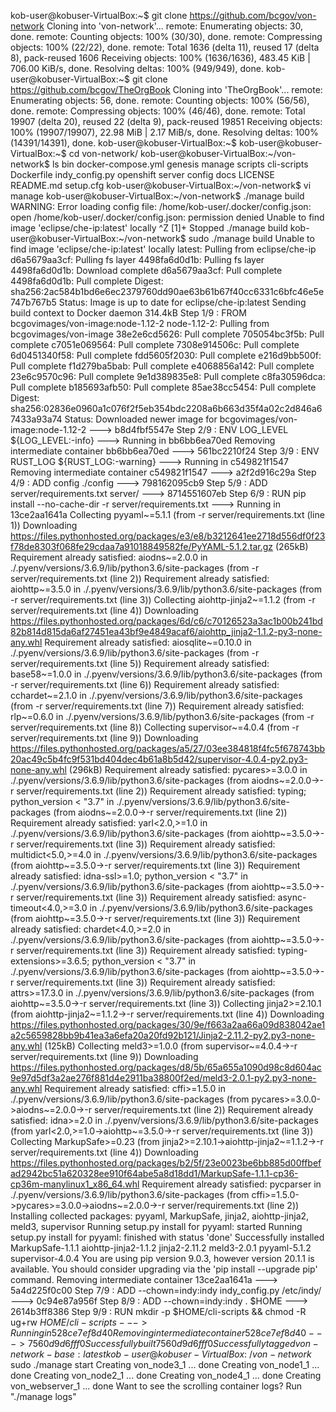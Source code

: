 kob-user@kobuser-VirtualBox:~$ git clone https://github.com/bcgov/von-network
Cloning into 'von-network'...
remote: Enumerating objects: 30, done.
remote: Counting objects: 100% (30/30), done.
remote: Compressing objects: 100% (22/22), done.
remote: Total 1636 (delta 11), reused 17 (delta 8), pack-reused 1606
Receiving objects: 100% (1636/1636), 483.45 KiB | 706.00 KiB/s, done.
Resolving deltas: 100% (949/949), done.
kob-user@kobuser-VirtualBox:~$ git clone https://github.com/bcgov/TheOrgBook
Cloning into 'TheOrgBook'...
remote: Enumerating objects: 56, done.
remote: Counting objects: 100% (56/56), done.
remote: Compressing objects: 100% (46/46), done.
remote: Total 19907 (delta 20), reused 22 (delta 9), pack-reused 19851
Receiving objects: 100% (19907/19907), 22.98 MiB | 2.17 MiB/s, done.
Resolving deltas: 100% (14391/14391), done.
kob-user@kobuser-VirtualBox:~$ 
kob-user@kobuser-VirtualBox:~$ cd von-network/
kob-user@kobuser-VirtualBox:~/von-network$ ls
bin          docker-compose.yml  genesis         manage     scripts
cli-scripts  Dockerfile          indy_config.py  openshift  server
config       docs                LICENSE         README.md  setup.cfg
kob-user@kobuser-VirtualBox:~/von-network$ vi manage 
kob-user@kobuser-VirtualBox:~/von-network$ ./manage build
WARNING: Error loading config file: /home/kob-user/.docker/config.json: open /home/kob-user/.docker/config.json: permission denied
Unable to find image 'eclipse/che-ip:latest' locally
^Z
[1]+  Stopped                 ./manage build
kob-user@kobuser-VirtualBox:~/von-network$ sudo ./manage build
Unable to find image 'eclipse/che-ip:latest' locally
latest: Pulling from eclipse/che-ip
d6a5679aa3cf: Pulling fs layer
4498fa6d0d1b: Pulling fs layer
4498fa6d0d1b: Download complete
d6a5679aa3cf: Pull complete
4498fa6d0d1b: Pull complete
Digest: sha256:2ac584b1bd6e6ec2379760dd90ae63b61b67f40cc6331c6bfc46e5e747b767b5
Status: Image is up to date for eclipse/che-ip:latest
Sending build context to Docker daemon  314.4kB
Step 1/9 : FROM bcgovimages/von-image:node-1.12-2
node-1.12-2: Pulling from bcgovimages/von-image
38e2e6cd5626: Pull complete 
705054bc3f5b: Pull complete 
c7051e069564: Pull complete 
7308e914506c: Pull complete 
6d0451340f58: Pull complete 
fdd5605f2030: Pull complete 
e216d9bb500f: Pull complete 
f1d279ba5bab: Pull complete 
e4068856a142: Pull complete 
23e6c9570c96: Pull complete 
9e1d389835e8: Pull complete 
c8fa30596dca: Pull complete 
b185693afb50: Pull complete 
85ae38cc5454: Pull complete 
Digest: sha256:02836e0960a1c076f2f5eb354bdc2208a6b663d35f4a02c2d846a67433a93a74
Status: Downloaded newer image for bcgovimages/von-image:node-1.12-2
 ---> b8d4fbf5547e
Step 2/9 : ENV LOG_LEVEL ${LOG_LEVEL:-info}
 ---> Running in bb6bb6ea70ed
Removing intermediate container bb6bb6ea70ed
 ---> 561bc2210f24
Step 3/9 : ENV RUST_LOG ${RUST_LOG:-warning}
 ---> Running in c549821f1547
Removing intermediate container c549821f1547
 ---> a2f2d916c29a
Step 4/9 : ADD config ./config
 ---> 798162095cb9
Step 5/9 : ADD server/requirements.txt server/
 ---> 8714551607eb
Step 6/9 : RUN pip install --no-cache-dir -r server/requirements.txt
 ---> Running in 13ce2aa1641a
Collecting pyyaml~=5.1.1 (from -r server/requirements.txt (line 1))
  Downloading https://files.pythonhosted.org/packages/e3/e8/b3212641ee2718d556df0f23f78de8303f068fe29cdaa7a91018849582fe/PyYAML-5.1.2.tar.gz (265kB)
Requirement already satisfied: aiodns~=2.0.0 in ./.pyenv/versions/3.6.9/lib/python3.6/site-packages (from -r server/requirements.txt (line 2))
Requirement already satisfied: aiohttp~=3.5.0 in ./.pyenv/versions/3.6.9/lib/python3.6/site-packages (from -r server/requirements.txt (line 3))
Collecting aiohttp-jinja2~=1.1.2 (from -r server/requirements.txt (line 4))
  Downloading https://files.pythonhosted.org/packages/6d/c6/c70126523a3ac1b00b241bd82b814d815da6af27451ea43bf9e4849acaf6/aiohttp_jinja2-1.1.2-py3-none-any.whl
Requirement already satisfied: aiosqlite~=0.10.0 in ./.pyenv/versions/3.6.9/lib/python3.6/site-packages (from -r server/requirements.txt (line 5))
Requirement already satisfied: base58~=1.0.0 in ./.pyenv/versions/3.6.9/lib/python3.6/site-packages (from -r server/requirements.txt (line 6))
Requirement already satisfied: cchardet~=2.1.0 in ./.pyenv/versions/3.6.9/lib/python3.6/site-packages (from -r server/requirements.txt (line 7))
Requirement already satisfied: rlp~=0.6.0 in ./.pyenv/versions/3.6.9/lib/python3.6/site-packages (from -r server/requirements.txt (line 8))
Collecting supervisor~=4.0.4 (from -r server/requirements.txt (line 9))
  Downloading https://files.pythonhosted.org/packages/a5/27/03ee384818f4fc5f678743bb20ac49c5b4fc9f531bd404dec4b61a8b5d42/supervisor-4.0.4-py2.py3-none-any.whl (296kB)
Requirement already satisfied: pycares>=3.0.0 in ./.pyenv/versions/3.6.9/lib/python3.6/site-packages (from aiodns~=2.0.0->-r server/requirements.txt (line 2))
Requirement already satisfied: typing; python_version < "3.7" in ./.pyenv/versions/3.6.9/lib/python3.6/site-packages (from aiodns~=2.0.0->-r server/requirements.txt (line 2))
Requirement already satisfied: yarl<2.0,>=1.0 in ./.pyenv/versions/3.6.9/lib/python3.6/site-packages (from aiohttp~=3.5.0->-r server/requirements.txt (line 3))
Requirement already satisfied: multidict<5.0,>=4.0 in ./.pyenv/versions/3.6.9/lib/python3.6/site-packages (from aiohttp~=3.5.0->-r server/requirements.txt (line 3))
Requirement already satisfied: idna-ssl>=1.0; python_version < "3.7" in ./.pyenv/versions/3.6.9/lib/python3.6/site-packages (from aiohttp~=3.5.0->-r server/requirements.txt (line 3))
Requirement already satisfied: async-timeout<4.0,>=3.0 in ./.pyenv/versions/3.6.9/lib/python3.6/site-packages (from aiohttp~=3.5.0->-r server/requirements.txt (line 3))
Requirement already satisfied: chardet<4.0,>=2.0 in ./.pyenv/versions/3.6.9/lib/python3.6/site-packages (from aiohttp~=3.5.0->-r server/requirements.txt (line 3))
Requirement already satisfied: typing-extensions>=3.6.5; python_version < "3.7" in ./.pyenv/versions/3.6.9/lib/python3.6/site-packages (from aiohttp~=3.5.0->-r server/requirements.txt (line 3))
Requirement already satisfied: attrs>=17.3.0 in ./.pyenv/versions/3.6.9/lib/python3.6/site-packages (from aiohttp~=3.5.0->-r server/requirements.txt (line 3))
Collecting jinja2>=2.10.1 (from aiohttp-jinja2~=1.1.2->-r server/requirements.txt (line 4))
  Downloading https://files.pythonhosted.org/packages/30/9e/f663a2aa66a09d838042ae1a2c5659828bb9b41ea3a6efa20a20fd92b121/Jinja2-2.11.2-py2.py3-none-any.whl (125kB)
Collecting meld3>=1.0.0 (from supervisor~=4.0.4->-r server/requirements.txt (line 9))
  Downloading https://files.pythonhosted.org/packages/d8/5b/65a655a1090d98c8d604ac9e97d5df3a2ae276f881d4e2911ba38800f2ed/meld3-2.0.1-py2.py3-none-any.whl
Requirement already satisfied: cffi>=1.5.0 in ./.pyenv/versions/3.6.9/lib/python3.6/site-packages (from pycares>=3.0.0->aiodns~=2.0.0->-r server/requirements.txt (line 2))
Requirement already satisfied: idna>=2.0 in ./.pyenv/versions/3.6.9/lib/python3.6/site-packages (from yarl<2.0,>=1.0->aiohttp~=3.5.0->-r server/requirements.txt (line 3))
Collecting MarkupSafe>=0.23 (from jinja2>=2.10.1->aiohttp-jinja2~=1.1.2->-r server/requirements.txt (line 4))
  Downloading https://files.pythonhosted.org/packages/b2/5f/23e0023be6bb885d00ffbefad2942bc51a620328ee910f64abe5a8d18dd1/MarkupSafe-1.1.1-cp36-cp36m-manylinux1_x86_64.whl
Requirement already satisfied: pycparser in ./.pyenv/versions/3.6.9/lib/python3.6/site-packages (from cffi>=1.5.0->pycares>=3.0.0->aiodns~=2.0.0->-r server/requirements.txt (line 2))
Installing collected packages: pyyaml, MarkupSafe, jinja2, aiohttp-jinja2, meld3, supervisor
  Running setup.py install for pyyaml: started
    Running setup.py install for pyyaml: finished with status 'done'
Successfully installed MarkupSafe-1.1.1 aiohttp-jinja2-1.1.2 jinja2-2.11.2 meld3-2.0.1 pyyaml-5.1.2 supervisor-4.0.4
You are using pip version 9.0.3, however version 20.1.1 is available.
You should consider upgrading via the 'pip install --upgrade pip' command.
Removing intermediate container 13ce2aa1641a
 ---> 5a4d225f0c00
Step 7/9 : ADD --chown=indy:indy indy_config.py /etc/indy/
 ---> 0c94e87a956f
Step 8/9 : ADD --chown=indy:indy . $HOME
 ---> 2614b3ff8386
Step 9/9 : RUN mkdir -p     $HOME/cli-scripts     && chmod -R ug+rw $HOME/cli-scripts
 ---> Running in 528ce7ef8d40
Removing intermediate container 528ce7ef8d40
 ---> 7560d9d6fff0
Successfully built 7560d9d6fff0
Successfully tagged von-network-base:latest
kob-user@kobuser-VirtualBox:~/von-network$ sudo ./manage start
Creating von_node3_1     ... done
Creating von_node1_1     ... done
Creating von_node2_1     ... done
Creating von_node4_1     ... done
Creating von_webserver_1 ... done
Want to see the scrolling container logs? Run "./manage logs"
